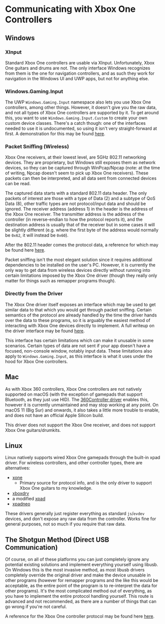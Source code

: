 # Communicating with Xbox One Controllers

## Windows

### XInput

Standard Xbox One controllers are usable via XInput. Unfortunately, Xbox One guitars and drums are not. The only interface Windows recognizes from them is the one for navigation controllers, and as such they work for navigation in the Windows UI and UWP apps, but not for anything else.

### Windows.Gaming.Input

The UWP `Windows.Gaming.Input` namespace also lets you use Xbox One controllers, among other things. However, it doesn't give you the raw data, and not all types of Xbox One controllers are supported by it. To get around this, you want to use `Windows.Gaming.Input.Custom` to create your own custom device classes. There's a catch though: one of the interfaces needed to use it is undocumented, so using it isn't very straight-forward at first. A demonstration for this may be found [here](https://github.com/TheNathannator/WGIC).

### Packet Sniffing (Wireless)

Xbox One receivers, at their lowest level, are 5GHz 802.11 networking devices. They are proprietary, but Windows still exposes them as network devices, so they can be captured through WinPcap/Npcap (note: at the time of writing, Npcap doesn't seem to pick up Xbox One receivers). These packets can then be interpreted, and all data sent from connected devices can be read.

The captured data starts with a standard 802.11 data header. The only packets of interest are those with a type of Data (2) and a subtype of QoS Data (8), other traffic types are not protocol/input data and should be ignored. The receiver address (address 1) in the header is the address of the Xbox One receiver. The transmitter address is the address of the controller (in reverse-endian to how the protocol reports it), and the destination address is usually that of the receiver but in some cases it will be slightly different (e.g. where the first byte of the address would normally be `0x62`, it will instead be `0x60`).

After the 802.11 header comes the protocol data, a reference for which may be found here [here](https://gist.github.com/TheNathannator/c5d3b41a12db739b7ffc3d8d1a87c60a).

Packet sniffing isn't the most elegant solution since it requires additional dependencies to be installed on the user's PC. However, it is currently the only way to get data from wireless devices directly without running into certain limitations imposed by the Xbox One driver (though they really only matter for things such as remapper programs though).

### Directly from the Driver

The Xbox One driver itself exposes an interface which may be used to get similar data to that which you would get through packet sniffing. Certain semantics of the protocol are already handled by the time the driver hands over the data to these programs, so it is arguably the easiest method of interacting with Xbox One devices directly to implement. A full writeup on the driver interface may be found [here](https://gist.github.com/TheNathannator/bcebc77e653f71e77634144940871596).

This interface has certain limitations which can make it unusable in some scenarios. Certain types of data are not sent if your app doesn't have a focused, non-console window, notably input data. These limitations also apply to `Windows.Gaming.Input`, as this interface is what it uses under the hood for Xbox One controllers.

## Mac

As with Xbox 360 controllers, Xbox One controllers are not natively supported on macOS (with the exception of gamepads that support Bluetooth, as they just use HID). The [360Controller driver](https://github.com/360Controller/360Controller) enables this, however it is currently unmaintained and may stop working at any point. On macOS 11 (Big Sur) and onwards, it also takes a little more trouble to enable, and does not have an official Apple Silicon build.

This driver does not support the Xbox One receiver, and does not support Xbox One guitars/drumkits.

## Linux

Linux natively supports wired Xbox One gamepads through the built-in xpad driver. For wireless controllers, and other controller types, there are alternatives:

- [xone](https://github.com/medusalix/xone)
  - Primary source for protocol info, and is the only driver to support Xbox One guitars to my knowledge.
- [xboxdrv](https://gitlab.com/xboxdrv/xboxdrv)
- a modified [xpad](https://github.com/paroj/xpad)
- [xpadneo](https://github.com/atar-axis/xpadneo/)

These drivers generally just register everything as standard `js`/`evdev` devices, and don't expose any raw data from the controller. Works fine for general purposes, not so much if you require that raw data.

## The Shotgun Method (Direct USB Communication)

Of course, on all of these platforms you can just completely ignore any potential existing solutions and implement everything yourself using libusb. On Windows this is the most invasive method, as most libusb drivers completely override the original driver and make the device unusable in other programs (however for remapper programs and the like this would be acceptable, as the entire point of the program is to re-interpret the data for other programs). It's the most complicated method out of everything, as you have to implement the entire protocol handling yourself. This route is advanced and not recommended, as there are a number of things that can go wrong if you're not careful.

A reference for the Xbox One controller protocol may be found here [here](https://gist.github.com/TheNathannator/c5d3b41a12db739b7ffc3d8d1a87c60a).
